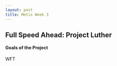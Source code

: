 ```yaml
---
layout: post
title: Metis Week 3
---
```


## Full Speed Ahead: Project Luther

#### Goals of the Project


WFT
